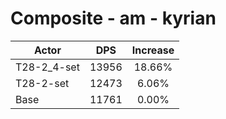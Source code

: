 # Composite - am - kyrian
| Actor | DPS | Increase |
|---|:---:|:---:|
|T28-2_4-set|13956|18.66%|
|T28-2-set|12473|6.06%|
|Base|11761|0.00%|
